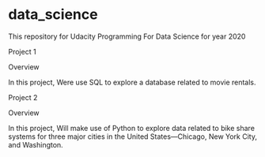 # data_science

This repository for Udacity Programming For Data Science for year 2020

Project 1

Overview

In this project, Were use SQL to explore a database related to movie rentals. 

Project 2

Overview

In this project, Will make use of Python to explore data related to bike share systems for three major cities in the United States—Chicago, New York City, and Washington.